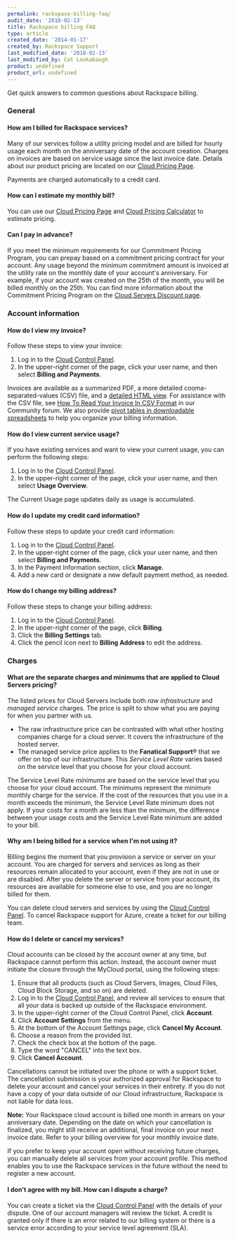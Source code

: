```yaml
---
permalink: rackspace-billing-faq/
audit_date: '2018-02-13'
title: Rackspace billing FAQ
type: article
created_date: '2014-01-17'
created_by: Rackspace Support
last_modified_date: '2018-02-13'
last_modified_by: Cat Lookabaugh
product: undefined
product_url: undefined
---
```


Get quick answers to common questions about Rackspace billing.

### General

#### How am I billed for Rackspace services?

Many of our services follow a utility pricing model and are billed for
hourly usage each month on the anniversary date of the account creation.
Charges on invoices are based on service usage since the last invoice
date. Details about our product pricing are located on our [Cloud Pricing Page](http://www.rackspace.com/cloud/public-pricing/).

Payments are charged automatically to a credit card.

#### How can I estimate my monthly bill?

You can use our [Cloud Pricing Page](http://www.rackspace.com/cloud/public-pricing/) and [Cloud Pricing Calculator](http://www.rackspace.com/calculator/) to estimate pricing.

#### Can I pay in advance?

If you meet the minimum requirements for our Commitment Pricing Program, you can 
prepay based on a commitment pricing contract for your account. Any usage beyond the minimum 
commitment amount is invoiced at the utility rate on the monthly date of your
account's anniversary. For example, if your account was created on the 25th of the month, 
you will be billed monthly on the 25th. You can find more information about the Commitment Pricing
Program on the [Cloud Servers Discount page](http://www.rackspace.com/cloud/servers/discounts/).

### Account information

#### How do I view my invoice?

Follow these steps to view your invoice:

1.  Log in to the [Cloud Control Panel](https://mycloud.rackspace.com).
2.  In the upper-right corner of the page, click your user name, and then select **Billing and Payments**.

Invoices are available as a summarized PDF, a more detailed cooma-separated-values (CSV) file, and a [detailed HTML view](/how-to/detailed-invoices-overview/).
For assistance with the CSV file, see [How To Read Your Invoice In CSV Format](https://community.rackspace.com/products/f/25/t/4950) in our
Community forum. We also provide [pivot tables in downloadable spreadsheets](/how-to/use-pivot-tables-with-your-cloud-billing-invoice)
to help you organize your billing information.

#### How do I view current service usage?

If you have existing services and want to view your current usage, you
can perform the following steps:

1.  Log in to the [Cloud Control Panel](https://mycloud.rackspace.com).
2.  In the upper-right corner of the page, click your user name, and then select **Usage Overview**.

The Current Usage page updates daily as usage is accumulated.

#### How do I update my credit card information?

Follow these steps to update your credit card information:

1.  Log in to the [Cloud Control Panel](https://mycloud.rackspace.com).
2.  In the upper-right corner of the page, click your user name, and then select **Billing and Payments**.
3.  In the Payment Information section, click **Manage**.
4.  Add a new card or designate a new default payment method, as needed.

#### How do I change my billing address?

Follow these steps to change your billing address:

1.  Log in to the [Cloud Control Panel](https://mycloud.rackspace.com).
2.  In the upper-right corner of the page, click **Billing**.
3.  Click the **Billing Settings** tab.
3.  Click the pencil icon next to **Billing Address** to edit the address.

### Charges

#### What are the separate charges and minimums that are applied to Cloud Servers pricing?

The listed prices for Cloud Servers include both *raw
infrastructure* and *managed service* charges. The price is split to
show what you are paying for when you partner with us.

-   The raw infrastructure price can be contrasted with what other
    hosting companies charge for a cloud server. It covers the
    infrastructure of the hosted server.
-   The managed service price applies to the **Fanatical Support**&reg;
    that we offer on top of our infrastructure. This *Service Level
    Rate* varies based on the service level that you choose for your
    cloud account.

The Service Level Rate *minimums* are based on the service level that you
choose for your cloud account. The minimums represent the minimum
monthly charge for the service. If the cost of the resources that you use in
a month exceeds the minimum, the Service Level Rate minimum does
not apply. If your costs for a month are less than the minimum, the
difference between your usage costs and the Service Level Rate minimum
are added to your bill.

#### Why am I being billed for a service when I'm not using it?

Billing begins the moment that you provision a service or server on your
account. You are charged for servers and services as long as their
resources remain allocated to your account, even if they are not in use
or are disabled. After you delete the server or service from your
account, its resources are available for someone else to use, and you are no
longer billed for them.

You can delete cloud servers and services by using the [Cloud Control Panel](http://mycloud.rackspace.com). To cancel Rackspace support for Azure, create a ticket for our billing team.

#### How do I delete or cancel my services?

Cloud accounts can be closed by the account owner at any time, but Rackspace cannot 
perform this action. Instead, the account owner must initiate the closure through the MyCloud portal, 
using the following steps: 

1. Ensure that all products (such as Cloud Servers, Images, Cloud Files, Cloud 
Block Storage, and so on) are deleted. 
2. Log in to the [Cloud Control Panel](https://mycloud.rackspace.com/), and
review all services to ensure that all your data is backed up outside of
the Rackspace environment. 
3.  In the upper-right corner of the Cloud Control Panel, click **Account**.
4.  Click **Account Settings** from the menu.
5.  At the bottom of the Account Settings page, click **Cancel My Account**.
6.  Choose a reason from the provided list.
7.  Check the check box at the bottom of the page.
8.  Type the word "CANCEL" into the text box.
9.  Click **Cancel Account**.

Cancellations cannot be initiated over the phone or with a support ticket. The cancellation
submission is your authorized approval for Rackspace to delete your account and
cancel your services in their entirety.  If you do not 
have a copy of your data outside of our Cloud infrastructure, Rackspace is not liable for data loss.

**Note:** Your Rackspace cloud account is billed one month in arrears on your anniversary date. 
Depending on the date on which your cancellation is finalized, you might still receive an 
additional, final invoice on your next invoice date. Refer to your billing overview 
for your monthly invoice date.

If you prefer to keep your account open without receiving future charges,
you can manually delete all services from your account profile. This
method enables you to use the Rackspace services in the future without
the need to register a new account.

#### I don't agree with my bill. How can I dispute a charge?

You can create a ticket via the [Cloud Control Panel](https://mycloud.rackspace.com/) with the details of your dispute. One of our account managers will review the ticket. A credit is granted only if there is an error related to our billing system or there is a service error according to your service level agreement (SLA).
